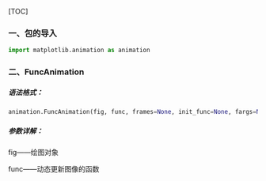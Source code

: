 [TOC]

### 一、包的导入

```python
import matplotlib.animation as animation
```

### 二、FuncAnimation

##### 语法格式：

```python
animation.FuncAnimation(fig, func, frames=None, init_func=None, fargs=None,save_count=None, *, cache_frame_data=True, **kwargs) 
```

##### 参数详解：

fig——绘图对象

func——动态更新图像的函数

